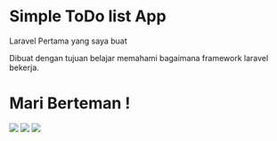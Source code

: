 # Simple ToDo list App
Laravel Pertama yang saya buat

Dibuat dengan tujuan belajar memahami bagaimana framework laravel bekerja.

# Mari Berteman !
<p>
    <a href="https://www.linkedin.com/in/alfinsr" target="_blank"><img src="https://img.shields.io/badge/Linkedin-alfinsr-blue" /></a>
    <a href="https://facebook.com/wacdm" target="_blank"><img src="https://img.shields.io/badge/Facebook-wacdm-blue" /></a>
    <a href="https://instagram.com/alf.insr" target="_blank"><img src="https://img.shields.io/badge/Instagram-@alf.insr-blue" /></a>
</p> 
